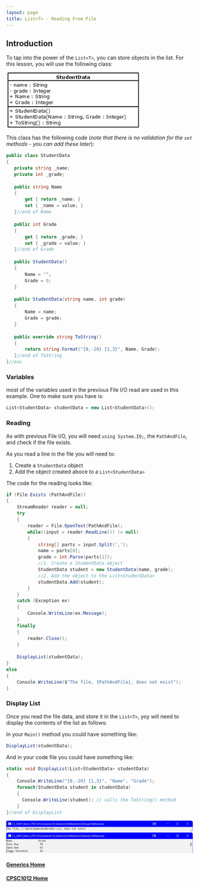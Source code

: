 ```yaml
---
layout: page
title: List<T> - Reading From File
--- 
```


## Introduction
To tap into the power of the `List<T>`, you can store objects in the list. For this lesson, you will use the following class:

![class-diagram](files/class-diagram.jpg)

This class has the following code (_note that there is no validation for the `set` methods - you can add these later_):

```csharp
public class StudentData
{
   private string _name;
   private int _grade;

   public string Name
   {
       get { return _name; }
       set { _name = value; }
   }//end of Name

   public int Grade
   {
       get { return _grade; }
       set { _grade = value; }
   }//end of Grade

   public StudentData()
   {
       Name = "";
       Grade = 0;
   }

   public StudentData(string name, int grade)
   {
       Name = name;
       Grade = grade;
   }

   public override string ToString()
   {
       return string.Format("{0,-20} {1,3}", Name, Grade);
   }//end of ToString
}//eoc
```

### Variables
most of the variables used in the previous File I/O read are used in this example. One to make sure you have is:

```csharp
List<StudentData> studentData = new List<StudentData>();
```

### Reading
As with previous File I/O, you will need `using System.IO;`, the `PathAndFile`, and check if the file exists.

As you read a line in the file you will need to:
1. Create a `StudentData` object
2. Add the object created aboce to a `List<StudentData>`

The code for the reading looks like:

```csharp
if (File.Exists (PathAndFile))
{
    StreamReader reader = null;
    try
    {
        reader = File.OpenText(PathAndFile);
        while((input = reader.ReadLine()) != null)
        {
            string[] parts = input.Split(',');
            name = parts[0];
            grade = int.Parse(parts[1]);
            //1. Create a StudentData object
            StudentData student = new StudentData(name, grade);
            //2. Add the object to the List<StudentData>
            studentData.Add(student);
        }
    }
    catch (Exception ex)
    {
        Console.WriteLine(ex.Message);
    }
    finally
    {
        reader.Close();
    }

    DisplayList(studentData);
}
else
{
    Console.WriteLine($"The file, {PathAndFile}, does not exist");
}
```

### Display List
Once you read the file data, and store it in the `List<T>`, yoy will need to display the contents of the list as follows:

In your `Main()` method you could have something like:

```csharp
DisplayList(studentData);
```

And in your code file you could have something like:

```csharp
static void DisplayList(List<StudentData> studentData)
{
    Console.WriteLine("{0,-20} {1,3}", "Name", "Grade");
    foreach(StudentData student in studentData)
    {
      Console.WriteLine(student); // calls the ToString() method
    }
}//end of DisplayList
```

![file-not-exist](files/file-not-exist.jpg)<br>
![file-read](files/file-read.jpg)

#### [Generics Home](index.md)
#### [CPSC1012 Home](../index.md)